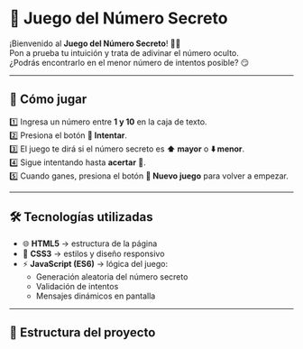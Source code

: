 # 🎯 Juego del Número Secreto

¡Bienvenido al **Juego del Número Secreto**! 🎲✨  
Pon a prueba tu intuición y trata de adivinar el número oculto.  
¿Podrás encontrarlo en el menor número de intentos posible? 😏

---

## 🚀 Cómo jugar

1️⃣ Ingresa un número entre **1 y 10** en la caja de texto.  
2️⃣ Presiona el botón **🎯 Intentar**.  
3️⃣ El juego te dirá si el número secreto es **⬆️ mayor** o **⬇️ menor**.  
4️⃣ Sigue intentando hasta **acertar** 🎉.  
5️⃣ Cuando ganes, presiona el botón **🔄 Nuevo juego** para volver a empezar.

---

## 🛠️ Tecnologías utilizadas

- 🌐 **HTML5** → estructura de la página  
- 🎨 **CSS3** → estilos y diseño responsivo  
- ⚡ **JavaScript (ES6)** → lógica del juego:  
  - Generación aleatoria del número secreto  
  - Validación de intentos  
  - Mensajes dinámicos en pantalla  

---

## 📂 Estructura del proyecto

